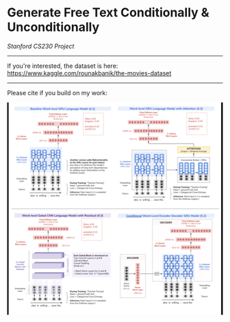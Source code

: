 # Generate Free Text Conditionally & Unconditionally

*Stanford CS230 Project*  

----

If you're interested, the dataset is here: https://www.kaggle.com/rounakbanik/the-movies-dataset  

----

Please cite if you build on my work: 

![alt text](https://github.com/cecileloge/Free-Text-Generation/blob/main/Models/models.png?raw=true)


